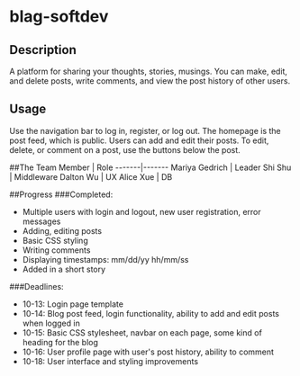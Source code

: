 # blag-softdev

## Description
A platform for sharing your thoughts, stories, musings. You can make, edit, and delete posts, write comments, and view the post history of other users. 

## Usage
Use the navigation bar to log in, register, or log out. The homepage is the post feed, which is public. Users can add and edit their posts. To edit, delete, or comment on a post, use the buttons below the post. 

##The Team
Member | Role
-------|-------
Mariya Gedrich | Leader
Shi Shu | Middleware
Dalton Wu | UX
Alice Xue | DB

##Progress
###Completed:
* Multiple users with login and logout, new user registration, error messages
* Adding, editing posts
* Basic CSS styling
* Writing comments
* Displaying timestamps: mm/dd/yy hh/mm/ss
* Added in a short story

###Deadlines:
* 10-13: Login page template
* 10-14: Blog post feed, login functionality, ability to add and edit posts when logged in
* 10-15: Basic CSS stylesheet, navbar on each page, some kind of heading for the blog
* 10-16: User profile page with user's post history, ability to comment
* 10-18: User interface and styling improvements
